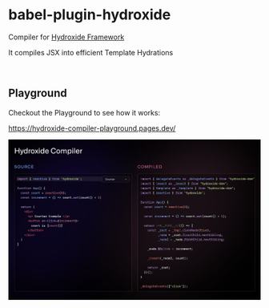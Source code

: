 # babel-plugin-hydroxide

Compiler for [Hydroxide Framework](https://github.com/hydroxide-js/hydroxide)

It compiles JSX into efficient Template Hydrations

<br/>

## Playground

Checkout the Playground to see how it works:

https://hydroxide-compiler-playground.pages.dev/

<img src="./docs/hx-compiler.png" />
